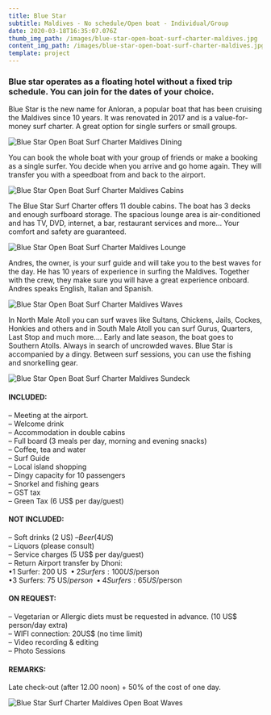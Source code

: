 ```yaml
---
title: Blue Star
subtitle: Maldives - No schedule/Open boat - Individual/Group
date: 2020-03-18T16:35:07.076Z
thumb_img_path: /images/blue-star-open-boat-surf-charter-maldives.jpg
content_img_path: /images/blue-star-open-boat-surf-charter-maldives.jpg
template: project
---
```

### Blue star operates as a floating hotel without a fixed trip schedule. You can join for the dates of your choice.

Blue Star is the new name for Anloran, a popular boat that has been cruising the Maldives since 10 years. It was renovated in 2017 and is a value-for-money surf charter. A great option for single surfers or small groups. 

![Blue Star Open Boat Surf Charter Maldives Dining](/images/blue-star-open-boat-surf-charter-maldives-dining.jpg "Blue Star Open Boat Surf Charter Maldives Dining")

You can book the whole boat with your group of friends or make a booking as a single surfer. You decide when you arrive and go home again. They will transfer you with a speedboat from and back to the airport.

![Blue Star Open Boat Surf Charter Maldives Cabins](/images/blue-star-open-boat-surf-charter-maldives-cabin.jpg "Blue Star Open Boat Surf Charter Maldives Cabins")

The Blue Star Surf Charter offers 11 double cabins. The boat has 3 decks and enough surfboard storage. The spacious lounge area is air-conditioned and has TV, DVD, internet, a bar, restaurant services and more… Your comfort and safety are guaranteed.

![Blue Star Open Boat Surf Charter Maldives Lounge](/images/blue-star-open-boat-surf-charter-maldives-lounge.jpg "Blue Star Open Boat Surf Charter Maldives Lounge")

Andres, the owner, is your surf guide and will take you to the best waves for the day. He has 10 years of experience in surfing the Maldives. Together with the crew, they make sure you will have a great experience onboard. Andres speaks English, Italian and Spanish.

![Blue Star Open Boat Surf Charter Maldives Waves](/images/blue-star-open-boat-surf-charter-maldives-lineup.jpg "Blue Star Open Boat Surf Charter Maldives Waves")

In North Male Atoll you can surf waves like Sultans, Chickens, Jails, Cockes, Honkies and others and in South Male Atoll you can surf Gurus, Quarters, Last Stop and much more…. Early and late season, the boat goes to Southern Atolls. Always in search of uncrowded waves. Blue Star is accompanied by a dingy. Between surf sessions, you can use the fishing and snorkelling gear.

![Blue Star Open Boat Surf Charter Maldives Sundeck](/images/blue-star-open-boat-surf-charter-maldives-sundeck.jpg "Blue Star Open Boat Surf Charter Maldives Sundeck")

#### INCLUDED:

– Meeting at the airport.\
– Welcome drink\
– Accommodation in double cabins\
– Full board (3 meals per day, morning and evening snacks)\
– Coffee, tea and water\
– Surf Guide\
– Local island shopping\
– Dingy capacity for 10 passengers\
– Snorkel and fishing gears\
– GST tax\
– Green Tax (6 US$ per day/guest)

#### NOT INCLUDED:

– Soft drinks (2 US$)\
– Beer (4 US$)\
– Liquors (please consult)\
– Service charges (5 US$ per day/guest)\
– Return Airport transfer by Dhoni:\
•1 Surfer: 200 US$\
•2 Surfers: 100 US$/person\
•3 Surfers: 75 US$/person\
•4 Surfers: 65 US$/person

#### ON REQUEST:

– Vegetarian or Allergic diets must be requested in advance. (10 US$ person/day extra)\
– WIFI connection: 20US$ (no time limit)\
– Video recording & editing\
– Photo Sessions

#### REMARKS:

Late check-out (after 12.00 noon) + 50% of the cost of one day.

![Blue Star Surf Charter Maldives Open Boat Waves](/images/blue-star-open-boat-surf-charter-maldives-waves.jpg "Blue Star Surf Charter Maldives Open Boat Waves")